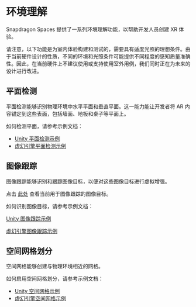 # 环境理解

Snapdragon Spaces 提供了一系列环境理解功能，以帮助开发人员创建 XR 体验。

请注意，以下功能是为室内体验构建和测试的，需要具有适度光照的理想条件。由于当前硬件设计的性质，不同的环境和光照条件可能提供不同程度的感知质量准确性。因此，在当前硬件上不建议使用或支持使用室外用例，我们同时正在为未来的设计进行改进。

## 平面检测

平面检测能够识别物理环境中水平平面和垂直平面。这一能力能让开发者将 AR 内容锚定到这些表面，包括墙面、地板和桌子等平面上。

如何检测平面，请参考示例文档：

- [Unity 平面检测示例](./../Unity/sample/PlaneDetectionSample.md)
- [虚幻引擎平面检测示例](./../unreal/samples/PlaneDetectionSample.md)

## 图像跟踪

图像跟踪能够识别和跟踪图像目标，以便对这些图像目标进行虚拟增强。

点击 [此处](./../designux/ImageTargetsToTry.md) 查看当前用于图像跟踪的图像目标。

如何识别图像目标，请参考示例文档：

[Unity 图像跟踪示例](./../Unity/sample/ImageTrackingSample.md)

[虚幻引擎图像跟踪示例](./../unreal/samples/ImageTrackingSample.md)

## 空间网格划分

空间网格能够创建与物理环境相近的网格。

如何启用空间网格划分，请参考示例文档：

- [Unity 空间网格示例](./../Unity/sample/SpatialMeshingSample.md)
- [虚幻引擎空间网格示例](./../unreal/samples/SpatialMeshingSample.md)